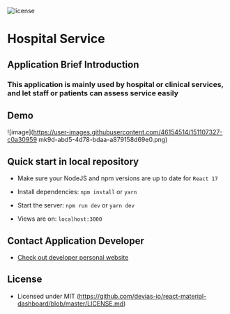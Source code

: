 ![license](https://img.shields.io/badge/license-MIT-blue.svg)

# Hospital Service

## Application Brief Introduction
### This application is mainly used by hospital or clinical services, and let staff or patients can assess service easily

## Demo

![image](https://user-images.githubusercontent.com/46154514/151107327-c0a30959 mk9d-abd5-4d78-bdaa-a879158d69e0.png)
 
## Quick start in local repository

- Make sure your NodeJS and npm versions are up to date for `React 17`

- Install dependencies: `npm install` or `yarn`

- Start the server: `npm run dev` or `yarn dev`

- Views are on: `localhost:3000`

## Contact Application Developer

- [Check out developer personal website](https://jeremyhuang-portfolio.netlify.app/)

## License

- Licensed under MIT (https://github.com/devias-io/react-material-dashboard/blob/master/LICENSE.md)